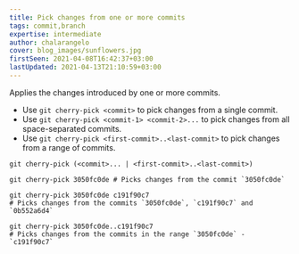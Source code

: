 ```yaml
---
title: Pick changes from one or more commits
tags: commit,branch
expertise: intermediate
author: chalarangelo
cover: blog_images/sunflowers.jpg
firstSeen: 2021-04-08T16:42:37+03:00
lastUpdated: 2021-04-13T21:10:59+03:00
---
```


Applies the changes introduced by one or more commits.

- Use `git cherry-pick <commit>` to pick changes from a single commit.
- Use `git cherry-pick <commit-1> <commit-2>...` to pick changes from all space-separated commits.
- Use `git cherry-pick <first-commit>..<last-commit>` to pick changes from a range of commits.

```shell
git cherry-pick (<commit>... | <first-commit>..<last-commit>)
```

```shell
git cherry-pick 3050fc0de # Picks changes from the commit `3050fc0de`

git cherry-pick 3050fc0de c191f90c7
# Picks changes from the commits `3050fc0de`, `c191f90c7` and `0b552a6d4`

git cherry-pick 3050fc0de..c191f90c7
# Picks changes from the commits in the range `3050fc0de` - `c191f90c7`
```
